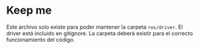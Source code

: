 # Keep me

Este archivo solo existe para poder mantener la carpeta `res/driver`.
El driver está incluido en gitignore.
La carpeta deberá existir para el correcto funcionamiento del código.
